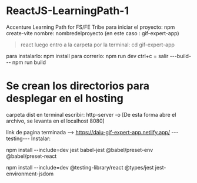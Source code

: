 # ReactJS-LearningPath-1
Accenture Learning Path for FS/FE Tribe
para iniciar el proyecto:
npm create-vite
nombre: nombredelproyecto
(en este caso : gif-expert-app)
>react
luego entro a la carpeta por la terminal:
cd gif-expert-app

para instalarlo: 
npm install
para correrlo:
npm run dev
ctrl+c = salir
---build---
npm run build
# Se crean los directorios para desplegar en el hosting
carpeta dist
en terminal escribir:
http-server -o [De esta forma abre el archivo, se levanta en el localhost 8080]

link de pagina terminada --> https://daiu-gif-expert-app.netlify.app/
---testing---
Instalar:

 npm install --include=dev jest babel-jest @babel/preset-env @babel/preset-react  

 npm install --include=dev  @testing-library/react @types/jest jest-environment-jsdom  

